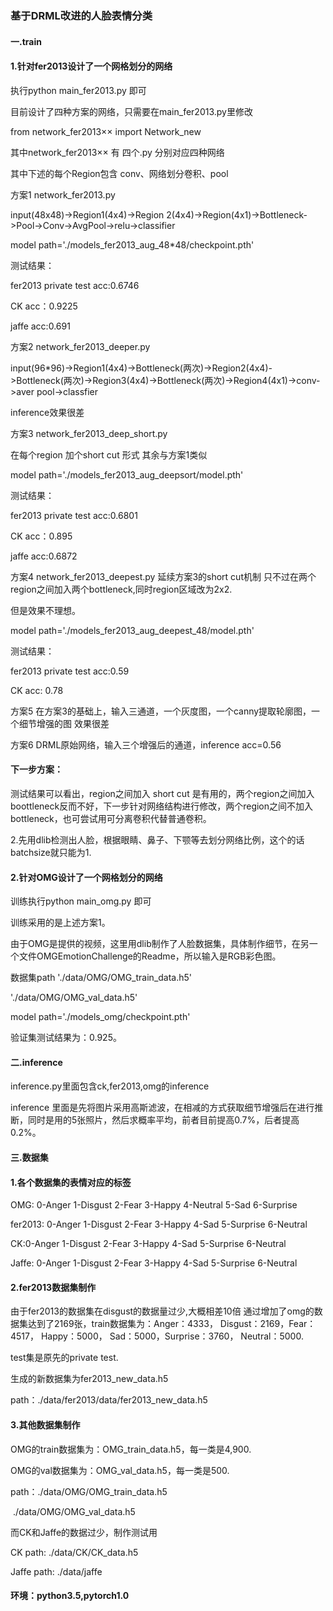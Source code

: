 #### 

### 基于DRML改进的人脸表情分类

#### 一.train

#### 1.针对fer2013设计了一个网格划分的网络

执行python main_fer2013.py 即可

目前设计了四种方案的网络，只需要在main_fer2013.py里修改

from network_fer2013××  import Network_new

其中network_fer2013×× 有 四个.py 分别对应四种网络



其中下述的每个Region包含 conv、网络划分卷积、pool

方案1 network_fer2013.py

input(48x48)->Region1(4x4)->Region 2(4x4)->Region(4x1)->Bottleneck->Pool->Conv->AvgPool->relu->classifier

model path='./models_fer2013_aug_48*48/checkpoint.pth'



测试结果：

fer2013 private test acc:0.6746

CK acc：0.9225

jaffe acc:0.691

 

方案2   network_fer2013_deeper.py

input(96*96)->Region1(4x4)->Bottleneck(两次)->Region2(4x4)->Bottleneck(两次)->Region3(4x4)->Bottleneck(两次)->Region4(4x1)->conv->aver pool->classfier

inference效果很差



方案3 network_fer2013_deep_short.py

在每个region 加个short cut 形式 其余与方案1类似

model path='./models_fer2013_aug_deepsort/model.pth'



测试结果：

fer2013 private test acc:0.6801

CK acc：0.895

jaffe acc:0.6872



方案4 network_fer2013_deepest.py 延续方案3的short cut机制 只不过在两个region之间加入两个bottleneck,同时region区域改为2x2.

但是效果不理想。

model path='./models_fer2013_aug_deepest_48/model.pth'

测试结果：

fer2013 private test acc:0.59

CK acc: 0.78

方案5 在方案3的基础上，输入三通道，一个灰度图，一个canny提取轮廓图，一个细节增强的图
效果很差

方案6 DRML原始网络，输入三个增强后的通道，inference acc=0.56

#### 下一步方案：

测试结果可以看出，region之间加入 short cut 是有用的，两个region之间加入boottleneck反而不好，下一步针对网络结构进行修改，两个region之间不加入bottleneck，也可尝试用可分离卷积代替普通卷积。

2.先用dlib检测出人脸，根据眼睛、鼻子、下颚等去划分网络比例，这个的话batchsize就只能为1.



#### 2.针对OMG设计了一个网格划分的网络

训练执行python main_omg.py 即可

训练采用的是上述方案1。

由于OMG是提供的视频，这里用dlib制作了人脸数据集，具体制作细节，在另一个文件OMGEmotionChallenge的Readme，所以输入是RGB彩色图。

数据集path './data/OMG/OMG_train_data.h5' 

'./data/OMG/OMG_val_data.h5' 

model path='./models_omg/checkpoint.pth'

验证集测试结果为：0.925。



#### 二.inference

inference.py里面包含ck,fer2013,omg的inference

inference 里面是先将图片采用高斯滤波，在相减的方式获取细节增强后在进行推断，同时是用的5张照片，然后求概率平均，前者目前提高0.7%，后者提高0.2%。



#### 三.数据集

#### 1.各个数据集的表情对应的标签

OMG:     0-Anger 1-Disgust 2-Fear 3-Happy 4-Neutral 5-Sad 6-Surprise

fer2013: 0-Anger 1-Disgust 2-Fear 3-Happy 4-Sad 5-Surprise 6-Neutral

CK:0-Anger 1-Disgust 2-Fear 3-Happy 4-Sad 5-Surprise 6-Neutral

Jaffe:      0-Anger 1-Disgust 2-Fear 3-Happy 4-Sad 5-Surprise  6-Neutral



#### 2.fer2013数据集制作

由于fer2013的数据集在disgust的数据量过少,大概相差10倍  通过增加了omg的数据集达到了2169张，train数据集为：Anger：4333， Disgust：2169，Fear：4517， Happy：5000， Sad：5000，Surprise：3760， Neutral：5000.

test集是原先的private test.

生成的新数据集为fer2013_new_data.h5

 path：./data/fer2013/data/fer2013_new_data.h5



#### 3.其他数据集制作

OMG的train数据集为：OMG_train_data.h5，每一类是4,900.  

OMG的val数据集为：OMG_val_data.h5，每一类是500. 

path：./data/OMG/OMG_train_data.h5

​          ./data/OMG/OMG_val_data.h5

而CK和Jaffe的数据过少，制作测试用

CK path: ./data/CK/CK_data.h5

Jaffe path: ./data/jaffe

#### 环境：python3.5,pytorch1.0 

